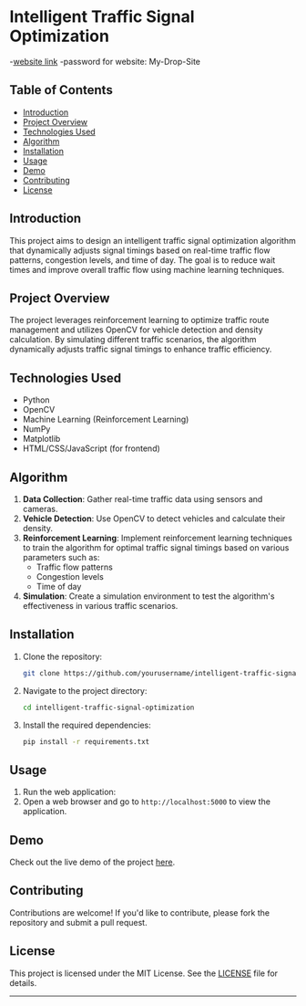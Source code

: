 # Intelligent Traffic Signal Optimization

-[website link](https://joyful-cannoli-d6b1af.netlify.app/)
-password for website: My-Drop-Site


## Table of Contents
- [Introduction](#introduction)
- [Project Overview](#project-overview)
- [Technologies Used](#technologies-used)
- [Algorithm](#algorithm)
- [Installation](#installation)
- [Usage](#usage)
- [Demo](#demo)
- [Contributing](#contributing)
- [License](#license)

## Introduction
This project aims to design an intelligent traffic signal optimization algorithm that dynamically adjusts signal timings based on real-time traffic flow patterns, congestion levels, and time of day. The goal is to reduce wait times and improve overall traffic flow using machine learning techniques.

## Project Overview
The project leverages reinforcement learning to optimize traffic route management and utilizes OpenCV for vehicle detection and density calculation. By simulating different traffic scenarios, the algorithm dynamically adjusts traffic signal timings to enhance traffic efficiency.

## Technologies Used
- Python
- OpenCV
- Machine Learning (Reinforcement Learning)
- NumPy
- Matplotlib
- HTML/CSS/JavaScript (for frontend)

## Algorithm
1. **Data Collection**: Gather real-time traffic data using sensors and cameras.
2. **Vehicle Detection**: Use OpenCV to detect vehicles and calculate their density.
3. **Reinforcement Learning**: Implement reinforcement learning techniques to train the algorithm for optimal traffic signal timings based on various parameters such as:
   - Traffic flow patterns
   - Congestion levels
   - Time of day
4. **Simulation**: Create a simulation environment to test the algorithm's effectiveness in various traffic scenarios.

## Installation
1. Clone the repository:
   ```bash
   git clone https://github.com/yourusername/intelligent-traffic-signal-optimization.git
   ```
2. Navigate to the project directory:
   ```bash
   cd intelligent-traffic-signal-optimization
   ```
3. Install the required dependencies:
   ```bash
   pip install -r requirements.txt
   ```

## Usage
1. Run the web application:
2. Open a web browser and go to `http://localhost:5000` to view the application.

## Demo
Check out the live demo of the project [here](link-to-your-demo).

## Contributing
Contributions are welcome! If you'd like to contribute, please fork the repository and submit a pull request.

## License
This project is licensed under the MIT License. See the [LICENSE](LICENSE) file for details.

---
